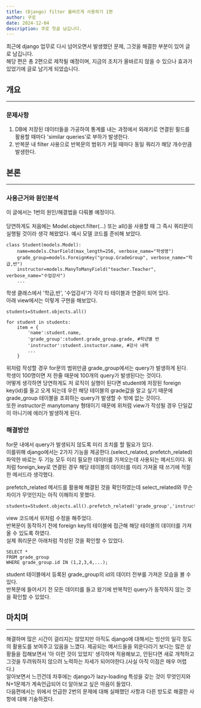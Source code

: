 ```yaml
---
title: (Django) filter 올바르게 사용하기 1편
author: 쿠로
date: 2024-12-04
description: 쿠로 첫글 남깁니다.
---
```


최근에 django 업무로 다시 넘어오면서 발생했던 문제, 그것을 해결한 부분이 있어 글로 남깁니다.<br>
해당 편은 총 2편으로 제작될 예정이며, 지금의 조치가 올바르지 않을 수 있으나 효과가 있었기에 글로 남기게 되었습니다.<br>

## 개요

---

### 문제사항

1. DB에 저장된 데이터들을 가공하여 통계를 내는 과정에서 외래키로 연결된 필드를 활용할 때마다 'similar queries'로 부하가 발생한다.
2. 반복문 내 filter 사용으로 반복문의 범위가 커질 때마다 동일 쿼리가 해당 개수만큼 발생한다.

## 본론

---

### 사용근거와 원인분석

이 글에서는 1번의 원인/해결법을 다뤄볼 예정이다.
<br><br>
당연하게도 처음에는 Model.object.filter(...) 또는 all()을 사용할 때 그 즉시 쿼리문이 실행될 것이라 생각 해왔었다. 예시 모델 코드를 준비해 보았다.<br>

```
class Student(models.Model):
    name=models.CharField(max_length=256, verbose_name="학생명")
    grade_group=models.ForeignKey("group.GradeGroup", verbose_name="학급,반")
    instructor=models.ManyToManyField("teacher.Teacher", verbose_name="수업강사")
    ...
```

학생 클래스에서 '학급,반', '수업강사'가 각각 타 테이블과 연결이 되어 있다.<br>
아래 view에서는 이렇게 구현을 해보았다.

```
students=Student.objects.all()

for student in students:
    item = {
        'name':student.name,
        'grade_group':student.grade_group.grade, #학년별 반
        'instructor':student.instuctor.name, #강사 내역
        ...
    }
```

위처럼 작성할 경우 for문의 범위만큼 grade_group에서는 query가 발생하게 된다.<br>
학생이 100명이면 저 한줄 때문에 100개의 query가 발생된다는 것이다.<br>
어떻게 생각하면 당연하게도 저 로직이 실행이 된다면 student에 저장된 foreign key(id)를 들고 오게 되는데 우린 해당 테이블의 grade값을 알고 싶기 때문에 grade_group 테이블을 조회하는 query가 발생할 수 밖에 없는 것이다.<br>
또한 instructor은 manytomany 형태이기 때문에 위처럼 view가 작성될 경우 단일값이 아니기에 에러가 발생하게 된다.<br>

### 해결방안

for문 내에서 query가 발생되지 않도록 미리 조치를 할 필요가 있다.<br>
이를위해 django에서는 2가지 기능을 제공한다.(select_related, prefetch_related)<br>
파악한 바로는 두 기능 모두 미리 필요한 데이터를 가져오는데 사용되는 메서드이다. 위처럼 foreign_key로 연결된 경우 해당 테이블의 데이터를 미리 가져올 때 쓰기에 적절한 메서드라 생각했다.<br>

prefetch_related 메서드를 활용해 해결된 것을 확인하였는데 select_related와 무슨 차이가 무엇인지는 아직 이해하지 못했다.<br>

```
students=Student.objects.all().prefetch_related('grade_group','instructor')
```

view 코드에서 위처럼 수정을 해주었다.<br>
반복문이 동작하기 전에 foreign key의 테이블에 접근해 해당 테이블의 데이터를 가져올 수 있도록 하였다.<br>
실제 쿼리문은 아래처럼 작성된 것을 확인할 수 있었다.

```
SELECT *
FROM grade_group
WHERE grade_group.id IN (1,2,3,4,...);
```

student 테이블에서 등록된 grade_group의 id의 데이터 전부를 가져온 모습을 볼 수 있다.<br>
반복문에 들어서기 전 모든 데이터를 들고 왔기에 반복적인 query가 동작하지 않는 것을 확인할 수 있었다.

## 마치며

---

해결하며 많은 시간이 걸리지는 않았지만 아직도 django에 대해서는 빙산의 일각 정도의 활용도를 보여주고 있음을 느꼈다. 제공되는 메서드들을 외운다라기 보다는 많은 상황들을 접해보면서 '아 이런 것이 있었지' 생각하며 적용해보고, 안된다면 새로 개척하고 그것을 두려워하지 않으려 노력하는 자세가 되어야한다.(사실 아직 이점은 매우 어렵다.)<br>
알아보면서 느낀건데 차후에는 django가 lazy-loading 특성을 갖는 것이 무엇인지와 N+1문제가 계속언급되어 더 알아보고 싶은 마음이 들었다.<br>
다음편에서는 위에서 언급한 2번의 문제에 대해 실패했던 사항과 다른 방도로 해결한 사항에 대해 기술하겠다.
